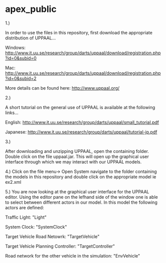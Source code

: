 apex_public
===========

1.)

In order to use the files in this repository, first download the appropriate distribution of UPPAAL...

Windows: http://www.it.uu.se/research/group/darts/uppaal/download/registration.php?id=0&subid=0

Mac: http://www.it.uu.se/research/group/darts/uppaal/download/registration.php?id=0&subid=2

More details can be found here: http://www.uppaal.org/

2.)

A short tutorial on the general use of UPPAAL is available at the following links...

English: http://www.it.uu.se/research/group/darts/uppaal/small_tutorial.pdf

Japanese: http://www.it.uu.se/research/group/darts/uppaal/tutorial-jp.pdf

3.)

After downloading and unzipping UPPAAL, open the containing folder. Double click on the file uppaal.jar. This will open up the graphical user interface through which we may interact with our UPPAAL models.

4.) 
Click on the file menu-> Open System navigate to the folder containing the models in this repository and double click on the appropriate model ie ex2.xml

5.)
You are now looking at the graphical user interface for the UPPAAL editor. Using the editor pane on the lefhand side of the window one is able to select between different actors in our model. In this model the following actors are defined:

Traffic Light: "Light"

System Clock: "SystemClock"

Target Vehicle Road Netowrk: "TargetVehicle"

Target Vehicle Planning Controller: "TargetController"

Road network for the  other vehicle in the simulation: "EnvVehicle"







